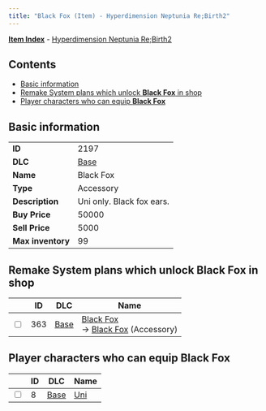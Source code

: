 ```yaml
---
title: "Black Fox (Item) - Hyperdimension Neptunia Re;Birth2"
---
```


[**Item Index**](/neptunia/rb2/item/index.html) - [Hyperdimension Neptunia Re;Birth2](/neptunia/rb2)

## Contents

- [Basic information](#basic-information)
- [Remake System plans which unlock **Black Fox** in shop](#remake-system-plans-which-unlock-black-fox-in-shop)
- [Player characters who can equip **Black Fox**](#player-characters-who-can-equip-black-fox)

## Basic information

|   |   |
| -- | -- |
| **ID** | 2197 |
| **DLC** | [Base](/neptunia/rb2/dlc/0-base.html) |
| **Name** | Black Fox |
| **Type** | Accessory |
| **Description** | Uni only. Black fox ears. |
| **Buy Price** | 50000 |
| **Sell Price** | 5000 |
| **Max inventory** | 99 |

## Remake System plans which unlock **Black Fox** in shop

|    | ID | DLC | Name |
| -- | -- | --- | ---- |
| <input type="checkbox" id="rb2-remake-0-363" class="trackbox" /> | 363 | [Base](/neptunia/rb2/dlc/0-base.html) | [Black Fox](/neptunia/rb2/remake/0-363-black-fox.html)<br />→ [Black Fox](/neptunia/rb2/item/0-2197-black-fox.html) (Accessory) |

## Player characters who can equip **Black Fox**

|    | ID | DLC | Name |
| -- | -- | --- | ---- |
| <input type="checkbox" id="rb2-player-0-8" class="trackbox" /> | 8 | [Base](/neptunia/rb2/dlc/0-base.html) | [Uni](/neptunia/rb2/player/0-8-uni.html) |